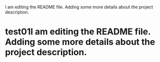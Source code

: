 I am editing the README file. Adding some more details about the project description.
# test01I am editing the README file. Adding some more details about the project description.
